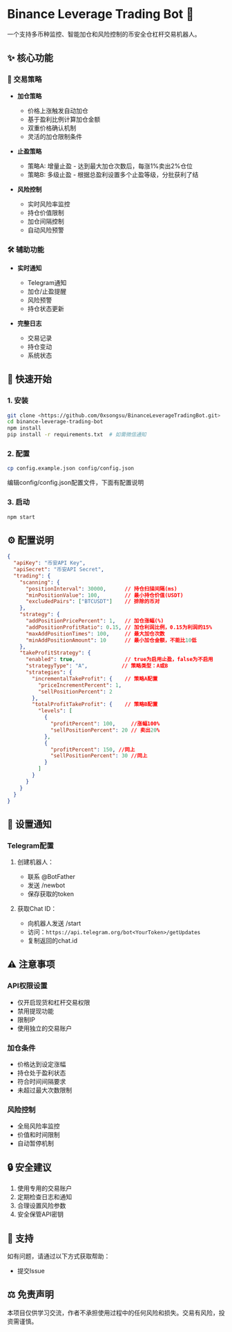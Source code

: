 # Binance Leverage Trading Bot 🤖

一个支持多币种监控、智能加仓和风险控制的币安全仓杠杆交易机器人。

## ✨ 核心功能

### 🎯 交易策略
- **加仓策略**
  - 价格上涨触发自动加仓
  - 基于盈利比例计算加仓金额
  - 双重价格确认机制
  - 灵活的加仓限制条件

- **止盈策略**
  - 策略A: 增量止盈 - 达到最大加仓次数后，每涨1%卖出2%仓位
  - 策略B: 多级止盈 - 根据总盈利设置多个止盈等级，分批获利了结

- **风险控制**
  - 实时风险率监控
  - 持仓价值限制
  - 加仓间隔控制
  - 自动风险预警

### 🛠️ 辅助功能
- **实时通知**
  - Telegram通知
  - 加仓/止盈提醒
  - 风险预警
  - 持仓状态更新

- **完整日志**
  - 交易记录
  - 持仓变动
  - 系统状态

## 🚀 快速开始

### 1. 安装
```bash
git clone <https://github.com/0xsongsu/BinanceLeverageTradingBot.git>
cd binance-leverage-trading-bot
npm install
pip install -r requirements.txt  # 如需微信通知
```

### 2. 配置
```bash
cp config.example.json config/config.json
```
编辑config/config.json配置文件，下面有配置说明

### 3. 启动
```bash
npm start
```

## ⚙️ 配置说明

```json
{
  "apiKey": "币安API Key",
  "apiSecret": "币安API Secret",
  "trading": {
    "scanning": {
      "positionInterval": 30000,      // 持仓扫描间隔(ms)
      "minPositionValue": 100,        // 最小持仓价值(USDT)
      "excludedPairs": ["BTCUSDT"]    // 排除的币对
    },
    "strategy": {
      "addPositionPricePercent": 1,   // 加仓涨幅(%)
      "addPositionProfitRatio": 0.15, // 加仓利润比例，0.15为利润的15%
      "maxAddPositionTimes": 100,     // 最大加仓次数
      "minAddPositionAmount": 10      // 最小加仓金额，不能比10低
    },
    "takeProfitStrategy": {
      "enabled": true,                // true为启用止盈，false为不启用
      "strategyType": "A",           // 策略类型：A或B
      "strategies": {
        "incrementalTakeProfit": {    // 策略A配置
          "priceIncrementPercent": 1,
          "sellPositionPercent": 2
        },
        "totalProfitTakeProfit": {    // 策略B配置
          "levels": [
            {
              "profitPercent": 100,     //涨幅100%
              "sellPositionPercent": 20 // 卖出20%
            },
            {
              "profitPercent": 150, //同上
              "sellPositionPercent": 30 //同上
            }
          ]
        }
      }
    }
  }
}
```

## 📱 设置通知

### Telegram配置
1. 创建机器人：
   - 联系 @BotFather
   - 发送 /newbot
   - 保存获取的token

2. 获取Chat ID：
   - 向机器人发送 /start
   - 访问：`https://api.telegram.org/bot<YourToken>/getUpdates`
   - 复制返回的chat.id

## ⚠️ 注意事项

### API权限设置
- 仅开启现货和杠杆交易权限
- 禁用提现功能
- 限制IP
- 使用独立的交易账户

### 加仓条件
- 价格达到设定涨幅
- 持仓处于盈利状态
- 符合时间间隔要求
- 未超过最大次数限制

### 风险控制
- 全局风险率监控
- 价值和时间限制
- 自动暂停机制

## 🔒 安全建议
1. 使用专用的交易账户
2. 定期检查日志和通知
3. 合理设置风险参数
4. 安全保管API密钥

## 🛟 支持
如有问题，请通过以下方式获取帮助：
- 提交Issue

## ⚖️ 免责声明
本项目仅供学习交流，作者不承担使用过程中的任何风险和损失。交易有风险，投资需谨慎。